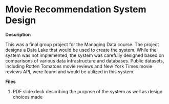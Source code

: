 # Movie Recommendation System Design

**Description**

This was a final group project for the Managing Data course. The project designs a Data Lake that would be used to create the system. While the system was not implemented, the system was carefully designed based on comparisons of various data infrastructure and databases. Public datasets, including Rotten Tomatoes movie reviews and New York Times movie reviews API, were found and would be utilized in this system.

**Files**
1. PDF slide deck describing the purpose of the system as well as design choices made

